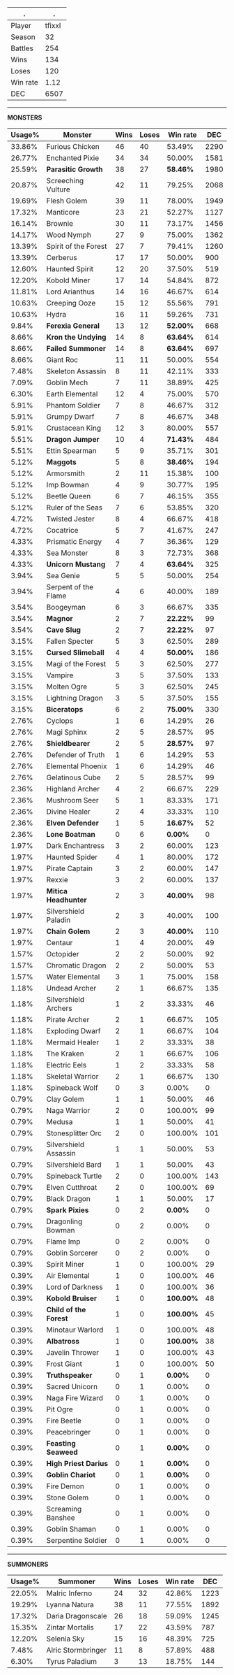.|.
|-|-
Player|tfixxl
Season|32
Battles|254
Wins|134
Loses|120
Win rate|1.12
DEC|6507

---
**MONSTERS**

Usage%|Monster|Wins|Loses|Win rate|DEC|
-|-|-|-|-|-|
33.86%|Furious Chicken|46|40|53.49%|2290|
26.77%|Enchanted Pixie|34|34|50.00%|1581|
25.59%|**Parasitic Growth**|38|27|**58.46%**|1980|
20.87%|Screeching Vulture|42|11|79.25%|2068|
19.69%|Flesh Golem|39|11|78.00%|1949|
17.32%|Manticore|23|21|52.27%|1127|
16.14%|Brownie|30|11|73.17%|1456|
14.17%|Wood Nymph|27|9|75.00%|1362|
13.39%|Spirit of the Forest|27|7|79.41%|1260|
13.39%|Cerberus|17|17|50.00%|900|
12.60%|Haunted Spirit|12|20|37.50%|519|
12.20%|Kobold Miner|17|14|54.84%|872|
11.81%|Lord Arianthus|14|16|46.67%|614|
10.63%|Creeping Ooze|15|12|55.56%|791|
10.63%|Hydra|16|11|59.26%|731|
9.84%|**Ferexia General**|13|12|**52.00%**|668|
8.66%|**Kron the Undying**|14|8|**63.64%**|614|
8.66%|**Failed Summoner**|14|8|**63.64%**|697|
8.66%|Giant Roc|11|11|50.00%|554|
7.48%|Skeleton Assassin|8|11|42.11%|333|
7.09%|Goblin Mech|7|11|38.89%|425|
6.30%|Earth Elemental|12|4|75.00%|570|
5.91%|Phantom Soldier|7|8|46.67%|312|
5.91%|Grumpy Dwarf|7|8|46.67%|348|
5.91%|Crustacean King|12|3|80.00%|557|
5.51%|**Dragon Jumper**|10|4|**71.43%**|484|
5.51%|Ettin Spearman|5|9|35.71%|301|
5.12%|**Maggots**|5|8|**38.46%**|194|
5.12%|Armorsmith|2|11|15.38%|100|
5.12%|Imp Bowman|4|9|30.77%|195|
5.12%|Beetle Queen|6|7|46.15%|355|
5.12%|Ruler of the Seas|7|6|53.85%|320|
4.72%|Twisted Jester|8|4|66.67%|418|
4.72%|Cocatrice|5|7|41.67%|247|
4.33%|Prismatic Energy|4|7|36.36%|129|
4.33%|Sea Monster|8|3|72.73%|368|
4.33%|**Unicorn Mustang**|7|4|**63.64%**|325|
3.94%|Sea Genie|5|5|50.00%|254|
3.94%|Serpent of the Flame|4|6|40.00%|189|
3.54%|Boogeyman|6|3|66.67%|335|
3.54%|**Magnor**|2|7|**22.22%**|99|
3.54%|**Cave Slug**|2|7|**22.22%**|97|
3.15%|Fallen Specter|5|3|62.50%|289|
3.15%|**Cursed Slimeball**|4|4|**50.00%**|186|
3.15%|Magi of the Forest|5|3|62.50%|277|
3.15%|Vampire|3|5|37.50%|133|
3.15%|Molten Ogre|5|3|62.50%|245|
3.15%|Lightning Dragon|3|5|37.50%|155|
3.15%|**Biceratops**|6|2|**75.00%**|330|
2.76%|Cyclops|1|6|14.29%|26|
2.76%|Magi Sphinx|2|5|28.57%|95|
2.76%|**Shieldbearer**|2|5|**28.57%**|97|
2.76%|Defender of Truth|1|6|14.29%|53|
2.76%|Elemental Phoenix|1|6|14.29%|46|
2.76%|Gelatinous Cube|2|5|28.57%|99|
2.36%|Highland Archer|4|2|66.67%|229|
2.36%|Mushroom Seer|5|1|83.33%|171|
2.36%|Divine Healer|2|4|33.33%|110|
2.36%|**Elven Defender**|1|5|**16.67%**|52|
2.36%|**Lone Boatman**|0|6|**0.00%**|0|
1.97%|Dark Enchantress|3|2|60.00%|123|
1.97%|Haunted Spider|4|1|80.00%|172|
1.97%|Pirate Captain|3|2|60.00%|147|
1.97%|Rexxie|3|2|60.00%|137|
1.97%|**Mitica Headhunter**|2|3|**40.00%**|98|
1.97%|Silvershield Paladin|2|3|40.00%|100|
1.97%|**Chain Golem**|2|3|**40.00%**|110|
1.97%|Centaur|1|4|20.00%|49|
1.57%|Octopider|2|2|50.00%|92|
1.57%|Chromatic Dragon|2|2|50.00%|53|
1.57%|Water Elemental|3|1|75.00%|158|
1.18%|Undead Archer|2|1|66.67%|135|
1.18%|Silvershield Archers|1|2|33.33%|46|
1.18%|Pirate Archer|2|1|66.67%|105|
1.18%|Exploding Dwarf|2|1|66.67%|104|
1.18%|Mermaid Healer|1|2|33.33%|38|
1.18%|The Kraken|2|1|66.67%|106|
1.18%|Electric Eels|1|2|33.33%|58|
1.18%|Skeletal Warrior|2|1|66.67%|130|
1.18%|Spineback Wolf|0|3|0.00%|0|
0.79%|Clay Golem|1|1|50.00%|46|
0.79%|Naga Warrior|2|0|100.00%|99|
0.79%|Medusa|1|1|50.00%|41|
0.79%|Stonesplitter Orc|2|0|100.00%|101|
0.79%|Silvershield Assassin|1|1|50.00%|53|
0.79%|Silvershield Bard|1|1|50.00%|43|
0.79%|Spineback Turtle|2|0|100.00%|143|
0.79%|Elven Cutthroat|2|0|100.00%|69|
0.79%|Black Dragon|1|1|50.00%|17|
0.79%|**Spark Pixies**|0|2|**0.00%**|0|
0.79%|Dragonling Bowman|0|2|0.00%|0|
0.79%|Flame Imp|0|2|0.00%|0|
0.79%|Goblin Sorcerer|0|2|0.00%|0|
0.39%|Spirit Miner|1|0|100.00%|29|
0.39%|Air Elemental|1|0|100.00%|46|
0.39%|Lord of Darkness|1|0|100.00%|36|
0.39%|**Kobold Bruiser**|1|0|**100.00%**|48|
0.39%|**Child of the Forest**|1|0|**100.00%**|45|
0.39%|Minotaur Warlord|1|0|100.00%|48|
0.39%|**Albatross**|1|0|**100.00%**|38|
0.39%|Javelin Thrower|1|0|100.00%|43|
0.39%|Frost Giant|1|0|100.00%|50|
0.39%|**Truthspeaker**|0|1|**0.00%**|0|
0.39%|Sacred Unicorn|0|1|0.00%|0|
0.39%|Naga Fire Wizard|0|1|0.00%|0|
0.39%|Pit Ogre|0|1|0.00%|0|
0.39%|Fire Beetle|0|1|0.00%|0|
0.39%|Peacebringer|0|1|0.00%|0|
0.39%|**Feasting Seaweed**|0|1|**0.00%**|0|
0.39%|**High Priest Darius**|0|1|**0.00%**|0|
0.39%|**Goblin Chariot**|0|1|**0.00%**|0|
0.39%|Fire Demon|0|1|0.00%|0|
0.39%|Stone Golem|0|1|0.00%|0|
0.39%|Screaming Banshee|0|1|0.00%|0|
0.39%|Goblin Shaman|0|1|0.00%|0|
0.39%|Serpentine Soldier|0|1|0.00%|0|

---
**SUMMONERS**

Usage%|Summoner|Wins|Loses|Win rate|DEC|
-|-|-|-|-|-|
22.05%|Malric Inferno|24|32|42.86%|1223|
19.29%|Lyanna Natura|38|11|77.55%|1892|
17.32%|Daria Dragonscale|26|18|59.09%|1245|
15.35%|Zintar Mortalis|17|22|43.59%|787|
12.20%|Selenia Sky|15|16|48.39%|725|
7.48%|Alric Stormbringer|11|8|57.89%|488|
6.30%|Tyrus Paladium|3|13|18.75%|144|
